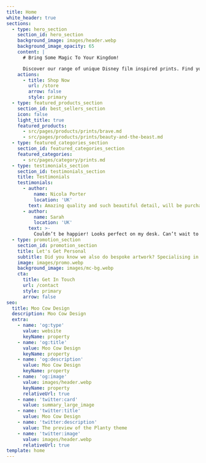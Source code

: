 ```yaml
---
title: Home
white_header: true
sections:
  - type: hero_section
    section_id: hero_section
    background_image: images/header.webp
    background_image_opacity: 65
    content: |
      # Bring Some Magic To Your Kingdom!

      Discover our range of unique Disney film inspired prints. Find your favourite or collect them all!
    actions:
      - title: Shop Now
        url: /store
        arrow: false
        style: primary
  - type: featured_products_section
    section_id: best_sellers_section
    icon: false
    light_title: true
    featured_products:
      - src/pages/products/prints/brave.md
      - src/pages/products/prints/beauty-and-the-beast.md
  - type: featured_categories_section
    section_id: featured_categories_section
    featured_categories:
      - src/pages/category/prints.md
  - type: testimonials_section
    section_id: testimonials_section
    title: Testimonials
    testimonials:
      - author:
          name: Nicola Porter
          location: 'UK'
        text: Amazing quality and such beautiful detail, will be purchasing the full range!
      - author:
          name: Sarah
          location: 'UK'
        text: >-
          Couldn’t be happier! Looks perfect on my desk. Can’t wait to order more!
  - type: promotion_section
    section_id: promotion_section
    title: Let's Get Personal
    subtitle: Did you know we also do bespoke artwork? Specialising in minimalist style digital drawings, we can capture your special moment or special person in a unique way. Drop us a message to find out more.
    image: images/promo.webp
    background_image: images/mc-bg.webp
    cta:
      title: Get In Touch
      url: /contact
      style: primary
      arrow: false
seo:
  title: Moo Cow Design
  description: Moo Cow Design
  extra:
    - name: 'og:type'
      value: website
      keyName: property
    - name: 'og:title'
      value: Moo Cow Design
      keyName: property
    - name: 'og:description'
      value: Moo Cow Design
      keyName: property
    - name: 'og:image'
      value: images/header.webp
      keyName: property
      relativeUrl: true
    - name: 'twitter:card'
      value: summary_large_image
    - name: 'twitter:title'
      value: Moo Cow Design
    - name: 'twitter:description'
      value: The preview of the Planty theme
    - name: 'twitter:image'
      value: images/header.webp
      relativeUrl: true
template: home
---
```

